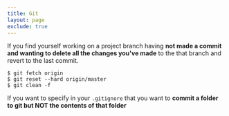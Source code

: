 ```yaml
---
title: Git
layout: page
exclude: true
---
```

If you find yourself working on a project branch having **not made a commit and wanting to delete all the changes you've made** to the that branch and revert to the last commit.
```
$ git fetch origin
$ git reset --hard origin/master
$ git clean -f
```


If you want to specify in your `.gitignore` that you want to **commit a folder to git but NOT the contents of that folder**

<!--stackedit_data:
eyJoaXN0b3J5IjpbLTE3NzM0NDU2MywtMjA2MzU5ODY2Nl19
-->